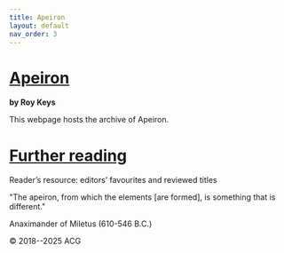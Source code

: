 ```yaml
---
title: Apeiron
layout: default
nav_order: 3
---
```


# [Apeiron](journal_archive.html)
**by Roy Keys**

This webpage hosts the archive of Apeiron.


# [Further reading](./miscellaneous/further-reading.html)

Reader’s resource: editors’ favourites and reviewed titles



"The apeiron, from which the elements [are formed], is something that is different."

Anaximander of Miletus (610-546 B.C.) 


© 2018--2025 ACG